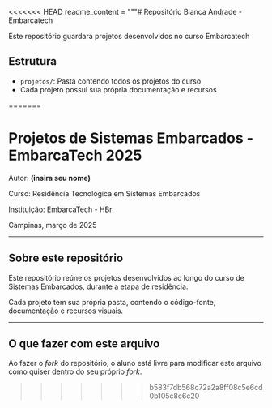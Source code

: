 <<<<<<< HEAD
readme_content = """# Repositório Bianca Andrade - Embarcatech

Este repositório guardará projetos desenvolvidos no curso Embarcatech

## Estrutura

- `projetos/`: Pasta contendo todos os projetos do curso
- Cada projeto possui sua própria documentação e recursos

=======
# Projetos de Sistemas Embarcados - EmbarcaTech 2025

Autor: **(insira seu nome)**

Curso: Residência Tecnológica em Sistemas Embarcados

Instituição: EmbarcaTech - HBr

Campinas, março de 2025

---

## Sobre este repositório

Este repositório reúne os projetos desenvolvidos ao longo do curso de Sistemas Embarcados, durante a etapa de residência.  

Cada projeto tem sua própria pasta, contendo o código-fonte, documentação e recursos visuais.

---

## O que fazer com este arquivo

Ao fazer o *fork* do repositório, o aluno está livre para modificar este arquivo como quiser dentro do seu próprio *fork*.
>>>>>>> b583f7db568c72a2a8ff08c5e6cd0b105c8c6c20
